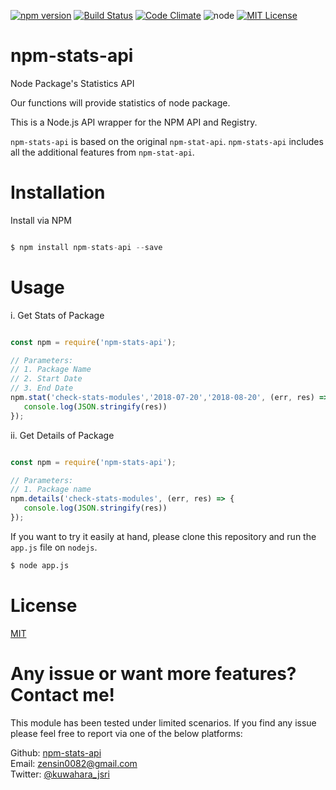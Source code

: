 [![npm version](https://badge.fury.io/js/npm-stats-api.svg)](https://badge.fury.io/js/npm-stats-api)
[![Build Status](https://travis-ci.org/kkeeth/npm-stats-api.svg?branch=master)](https://travis-ci.org/kkeeth/npm-stats-api)
[![Code Climate](https://codeclimate.com/github/kkeeth/npm-stats-api/badges/gpa.svg)](https://codeclimate.com/github/k-kuwahara/npm-stats-api)
![node](https://img.shields.io/badge/node-%3E%3D%2010.16.0-brightgreen.svg?style=social)
[![MIT License](http://img.shields.io/badge/license-MIT-blue.svg?style=flat)](LICENSE)

# npm-stats-api

Node Package's Statistics API

Our functions will provide statistics of node package.

This is a Node.js API wrapper for the NPM API and Registry.

`npm-stats-api` is based on the original `npm-stat-api`. `npm-stats-api` includes all the additional features from `npm-stat-api`.

# Installation

Install via NPM

```js

$ npm install npm-stats-api --save

```

# Usage

i. Get Stats of Package

```js

const npm = require('npm-stats-api');

// Parameters:
// 1. Package Name
// 2. Start Date
// 3. End Date
npm.stat('check-stats-modules','2018-07-20','2018-08-20', (err, res) => {
   console.log(JSON.stringify(res))
});

```

ii. Get Details of Package

```js

const npm = require('npm-stats-api');

// Parameters:
// 1. Package name
npm.details('check-stats-modules', (err, res) => {
   console.log(JSON.stringify(res))
});

```

If you want to try it easily at hand, please clone this repository and run the `app.js` file on `nodejs`.

```bash
$ node app.js
```

# License

[MIT](https://github.com/kkeeth/npm-stats-api/blob/master/LICENSE)

# Any issue or want more features? Contact me!

This module has been tested under limited scenarios. If you find any issue please feel free to report via one of the below platforms:

Github: <a href="https://github.com/kkeeth/npm-stats-api/issues">npm-stats-api</a><br>
Email: zensin0082@gmail.com<br>
Twitter: <a href="https://twitter.com/kuwahara_jsri" target="_blank">@kuwahara_jsri</a>

